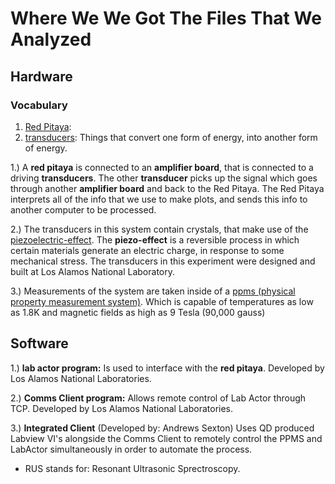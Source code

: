 

# Where We We Got The Files That We Analyzed #

## Hardware ##

### Vocabulary ###
1. [Red Pitaya](https://www.redpitaya.com/index2):
2. [transducers](https://en.wikipedia.org/wiki/Transducer): Things that convert
   one form of energy, into another form of energy.

1.) A **red pitaya** is connected to an **amplifier board**,
that is connected to a driving **transducers**. The other **transducer**
picks up the signal which goes through another **amplifier board** and
back to the Red Pitaya. The Red Pitaya interprets all of the info that we 
use to make plots, and sends this info to another computer to be processed.

2.) The transducers in this system contain crystals, that make use of the 
[piezoelectric-effect](http://www.nanomotion.com/piezo-ceramic-motor-technology/piezoelectric-effect/).
The **piezo-effect** is a reversible process in which certain materials generate
an electric charge, in response to some mechanical stress. The transducers in this
experiment were designed and built at Los Alamos National Laboratory.

3.) Measurements of the system are taken inside of a [ppms (physical property
measurement system)](https://www.qdusa.com/products/ppms.html). Which is capable
of temperatures as low as 1.8K and magnetic fields as high as 9 Tesla (90,000 gauss)

## Software ##
1.) **lab actor program:** Is used to interface with the **red pitaya**. Developed
by Los Alamos National Laboratories.

2.) **Comms Client program:** Allows remote control of Lab Actor through TCP. Developed
by Los Alamos National Laboratories.

3.) **Integrated Client** (Developed by: Andrews Sexton) Uses QD produced Labview VI's
alongside the Comms Client to remotely control the PPMS and LabActor simultaneously in
order to automate the process.


* RUS stands for: Resonant Ultrasonic Sprectroscopy.


